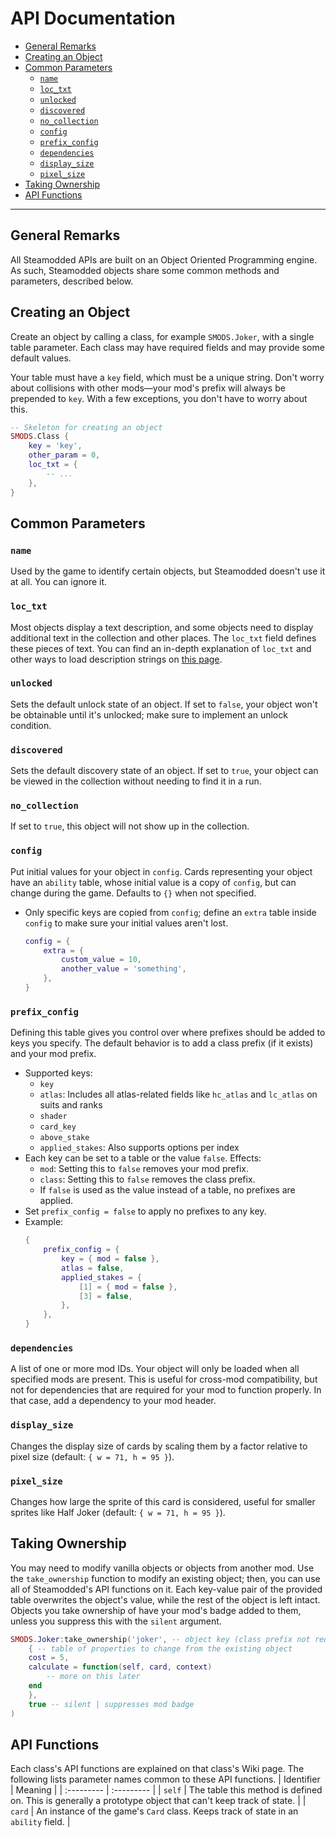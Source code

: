 # API Documentation

- [General Remarks](#general-remarks)
- [Creating an Object](#creating-an-object)
- [Common Parameters](#common-parameters)
	- [`name`](#name)
	- [`loc_txt`](#loc_txt)
	- [`unlocked`](#unlocked)
	- [`discovered`](#discovered)
	- [`no_collection`](#no_collection)
	- [`config`](#config)
	- [`prefix_config`](#prefix_config)
	- [`dependencies`](#dependencies)
	- [`display_size`](#display_size)
	- [`pixel_size`](#pixel_size)
- [Taking Ownership](#taking-ownership)
- [API Functions](#api-functions)

***

## General Remarks
All Steamodded APIs are built on an Object Oriented Programming engine. As such, Steamodded objects share some common methods and parameters, described below.
## Creating an Object
Create an object by calling a class, for example `SMODS.Joker`, with a single table parameter. Each class may have required fields and may provide some default values.

Your table must have a `key` field, which must be a unique string. Don't worry about collisions with other mods&mdash;your mod's prefix will always be prepended to `key`. With a few exceptions, you don't have to worry about this.
```lua
-- Skeleton for creating an object
SMODS.Class {
	key = 'key',
	other_param = 0,
	loc_txt = {
		-- ...
	},
}
``` 

## Common Parameters
### `name`
Used by the game to identify certain objects, but Steamodded doesn't use it at all. You can ignore it.

### `loc_txt`
Most objects display a text description, and some objects need to display additional text in the collection and other places. The `loc_txt` field defines these pieces of text. You can find an in-depth explanation of `loc_txt` and other ways to load description strings on [this page](https://github.com/Steamodded/smods/wiki/Localization).

### `unlocked`
Sets the default unlock state of an object. If set to `false`, your object won't be obtainable until it's unlocked; make sure to implement an unlock condition.

### `discovered`
Sets the default discovery state of an object. If set to `true`, your object can be viewed in the collection without needing to find it in a run.

### `no_collection`
If set to `true`, this object will not show up in the collection.

### `config`
Put initial values for your object in `config`. Cards representing your object have an `ability` table, whose initial value is a copy of `config`, but can change during the game. Defaults to `{}` when not specified.
- Only specific keys are copied from `config`; define an `extra` table inside `config` to make sure your initial values aren't lost.
	```lua
	config = {
		extra = {
			custom_value = 10,
			another_value = 'something',
		},
	}
	``` 

### `prefix_config`
Defining this table gives you control over where prefixes should be added to keys you specify. The default behavior is to add a class prefix (if it exists) and your mod prefix.
- Supported keys:
	- `key`
	- `atlas`: Includes all atlas-related fields like `hc_atlas` and `lc_atlas` on suits and ranks
	- `shader`
	- `card_key`
	- `above_stake`
	- `applied_stakes`: Also supports options per index
- Each key can be set to a table or the value `false`. Effects:
	- `mod`: Setting this to `false` removes your mod prefix.
	- `class`: Setting this to `false` removes the class prefix.
	- If `false` is used as the value instead of a table, no prefixes are applied.
- Set `prefix_config = false` to apply no prefixes to any key.
- Example:
	```lua
	{
		prefix_config = {
			key = { mod = false },
			atlas = false, 
			applied_stakes = {
				[1] = { mod = false },
				[3] = false,
			},
		},
	}
	```

### `dependencies`
A list of one or more mod IDs. Your object will only be loaded when all specified mods are present. This is useful for cross-mod compatibility, but not for dependencies that are required for your mod to function properly. In that case, add a dependency to your mod header.

### `display_size`
Changes the display size of cards by scaling them by a factor relative to pixel size (default: `{ w = 71, h = 95 }`). 

### `pixel_size`
Changes how large the sprite of this card is considered, useful for smaller sprites like Half Joker (default: `{ w = 71, h = 95 }`).

## Taking Ownership
You may need to modify vanilla objects or objects from another mod. Use the `take_ownership` function to modify an existing object; then, you can use all of Steamodded's API functions on it. Each key-value pair of the provided table overwrites the object's value, while the rest of the object is left intact. Objects you take ownership of have your mod's badge added to them, unless you suppress this with the `silent` argument.
```lua
SMODS.Joker:take_ownership('joker', -- object key (class prefix not required)
    { -- table of properties to change from the existing object
	cost = 5,
	calculate = function(self, card, context)
		-- more on this later
	end
    },
    true -- silent | suppresses mod badge
)
```

## API Functions
Each class's API functions are explained on that class's Wiki page. The following lists parameter names common to these API functions.
| Identifier 	| Meaning 		|
| :--------- 	| :--------- 	|
| `self`		| The table this method is defined on. This is generally a prototype object that can't keep track of state. |
| `card`		| An instance of the game's `Card` class. Keeps track of state in an `ability` field. |
